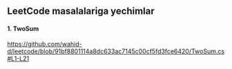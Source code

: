 ## LeetCode masalalariga yechimlar

#### 1. TwoSum
https://github.com/wahid-d/leetcode/blob/91bf8801114a8dc633ac7145c00cf5fd3fce6420/TwoSum.cs#L1-L21
